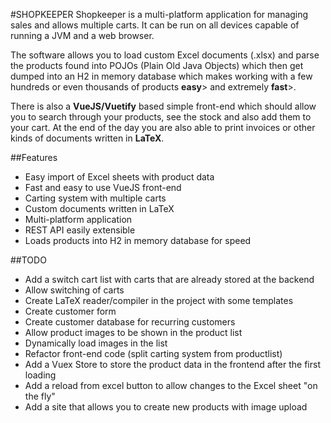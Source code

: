 #SHOPKEEPER
Shopkeeper is a multi-platform application for managing sales and allows multiple carts.  It can be run on all devices capable of running a JVM and a web browser. 

The software allows you to load custom Excel documents (.xlsx) and parse the products found into POJOs (Plain Old Java Objects) which then get dumped into an H2 in memory database which makes working with a few hundreds or even thousands of products **easy**> and extremely **fast**>.

There is also a **VueJS/Vuetify** based simple front-end which should allow you to search through your products, see the stock and also add them to your cart.
At the end of the day you are also able to print invoices or other kinds of documents written in **LaTeX**.

##Features
- Easy import of Excel sheets with product data
- Fast and easy to use VueJS front-end
- Carting system with multiple carts
- Custom documents written in LaTeX
- Multi-platform application
- REST API easily extensible
- Loads products into H2 in memory database for speed

##TODO
- Add a switch cart list with carts that are already stored at the backend
- Allow switching of carts
- Create LaTeX reader/compiler in the project with some templates
- Create customer form
- Create customer database for recurring customers
- Allow product images to be shown in the product list
- Dynamically load images in the list
- Refactor front-end code (split carting system from productlist)
- Add a Vuex Store to store the product data in the frontend after the first loading
- Add a reload from excel button to allow changes to the Excel sheet "on the fly"
- Add a site that allows you to create new products with image upload
